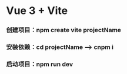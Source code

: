 # Vue 3 + Vite
### 创建项目：npm create vite projectName
### 安装依赖：cd projectName --> cnpm i
### 启动项目：npm run dev
